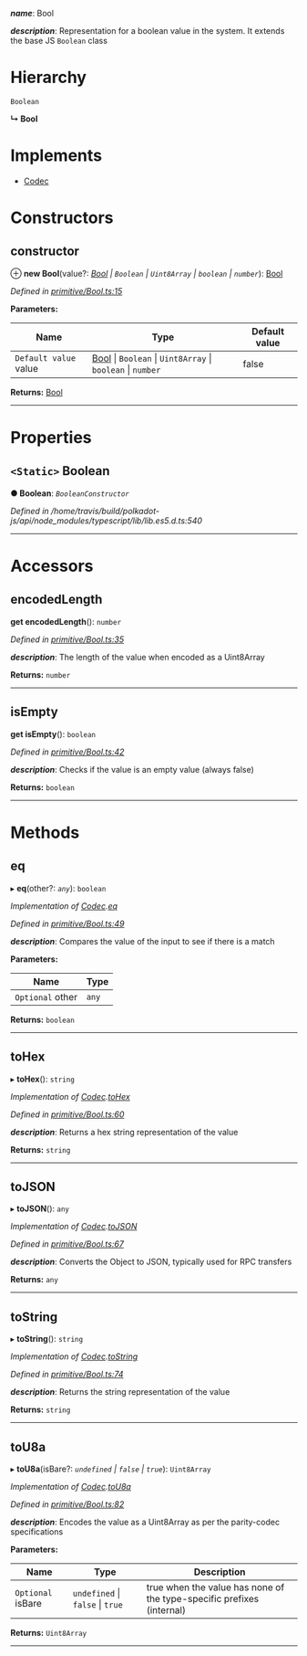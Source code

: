 

*__name__*: Bool

*__description__*: Representation for a boolean value in the system. It extends the base JS `Boolean` class

# Hierarchy

 `Boolean`

**↳ Bool**

# Implements

* [Codec](../interfaces/_types_.codec.md)

# Constructors

<a id="constructor"></a>

##  constructor

⊕ **new Bool**(value?: *[Bool](_primitive_bool_.bool.md) \| `Boolean` \| `Uint8Array` \| `boolean` \| `number`*): [Bool](_primitive_bool_.bool.md)

*Defined in [primitive/Bool.ts:15](https://github.com/polkadot-js/api/blob/a9ad4af/packages/types/src/primitive/Bool.ts#L15)*

**Parameters:**

| Name | Type | Default value |
| ------ | ------ | ------ |
| `Default value` value | [Bool](_primitive_bool_.bool.md) \| `Boolean` \| `Uint8Array` \| `boolean` \| `number` | false |

**Returns:** [Bool](_primitive_bool_.bool.md)

___

# Properties

<a id="boolean"></a>

## `<Static>` Boolean

**● Boolean**: *`BooleanConstructor`*

*Defined in /home/travis/build/polkadot-js/api/node_modules/typescript/lib/lib.es5.d.ts:540*

___

# Accessors

<a id="encodedlength"></a>

##  encodedLength

**get encodedLength**(): `number`

*Defined in [primitive/Bool.ts:35](https://github.com/polkadot-js/api/blob/a9ad4af/packages/types/src/primitive/Bool.ts#L35)*

*__description__*: The length of the value when encoded as a Uint8Array

**Returns:** `number`

___
<a id="isempty"></a>

##  isEmpty

**get isEmpty**(): `boolean`

*Defined in [primitive/Bool.ts:42](https://github.com/polkadot-js/api/blob/a9ad4af/packages/types/src/primitive/Bool.ts#L42)*

*__description__*: Checks if the value is an empty value (always false)

**Returns:** `boolean`

___

# Methods

<a id="eq"></a>

##  eq

▸ **eq**(other?: *`any`*): `boolean`

*Implementation of [Codec](../interfaces/_types_.codec.md).[eq](../interfaces/_types_.codec.md#eq)*

*Defined in [primitive/Bool.ts:49](https://github.com/polkadot-js/api/blob/a9ad4af/packages/types/src/primitive/Bool.ts#L49)*

*__description__*: Compares the value of the input to see if there is a match

**Parameters:**

| Name | Type |
| ------ | ------ |
| `Optional` other | `any` |

**Returns:** `boolean`

___
<a id="tohex"></a>

##  toHex

▸ **toHex**(): `string`

*Implementation of [Codec](../interfaces/_types_.codec.md).[toHex](../interfaces/_types_.codec.md#tohex)*

*Defined in [primitive/Bool.ts:60](https://github.com/polkadot-js/api/blob/a9ad4af/packages/types/src/primitive/Bool.ts#L60)*

*__description__*: Returns a hex string representation of the value

**Returns:** `string`

___
<a id="tojson"></a>

##  toJSON

▸ **toJSON**(): `any`

*Implementation of [Codec](../interfaces/_types_.codec.md).[toJSON](../interfaces/_types_.codec.md#tojson)*

*Defined in [primitive/Bool.ts:67](https://github.com/polkadot-js/api/blob/a9ad4af/packages/types/src/primitive/Bool.ts#L67)*

*__description__*: Converts the Object to JSON, typically used for RPC transfers

**Returns:** `any`

___
<a id="tostring"></a>

##  toString

▸ **toString**(): `string`

*Implementation of [Codec](../interfaces/_types_.codec.md).[toString](../interfaces/_types_.codec.md#tostring)*

*Defined in [primitive/Bool.ts:74](https://github.com/polkadot-js/api/blob/a9ad4af/packages/types/src/primitive/Bool.ts#L74)*

*__description__*: Returns the string representation of the value

**Returns:** `string`

___
<a id="tou8a"></a>

##  toU8a

▸ **toU8a**(isBare?: *`undefined` \| `false` \| `true`*): `Uint8Array`

*Implementation of [Codec](../interfaces/_types_.codec.md).[toU8a](../interfaces/_types_.codec.md#tou8a)*

*Defined in [primitive/Bool.ts:82](https://github.com/polkadot-js/api/blob/a9ad4af/packages/types/src/primitive/Bool.ts#L82)*

*__description__*: Encodes the value as a Uint8Array as per the parity-codec specifications

**Parameters:**

| Name | Type | Description |
| ------ | ------ | ------ |
| `Optional` isBare | `undefined` \| `false` \| `true` |  true when the value has none of the type-specific prefixes (internal) |

**Returns:** `Uint8Array`

___


